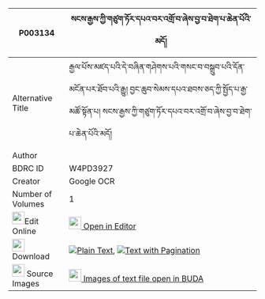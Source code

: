 |P003134|སངས་རྒྱས་ཀྱི་གཙུག་ཏོར་དཔའ་བར་འགྲོ་བ་ཞེས་བྱ་བ་ཐེག་པ་ཆེན་པོའི་མདོ། 
| --- | --- 
|Alternative Title |རྒྱལ་པོས་མཛད་པའི་དེ་བཞིན་གཤེགས་པའི་གསང་བ་བསྒྲུབ་པའི་དོན་མངོན་པར་ཐོབ་པའི་རྒྱུ། བྱང་ཆུབ་སེམས་དཔའ་ཐབས་ཅད་ཀྱི་སྤྱོད་པ་རྒྱ་མཚོ་སྟོན་པ། སངས་རྒྱས་ཀྱི་གཙུག་ཏོར་དཔའ་བར་འགྲོ་བ་ཞེས་བྱ་བ་ཐེག་པ་ཆེན་པོའི་མདོ།
|Author | 
|BDRC ID | W4PD3927
|Creator | Google OCR
|Number of Volumes| 1
|<img width="25" src="https://img.icons8.com/color/25/000000/edit-property.png">Edit Online| [<img width="25" src="https://avatars.githubusercontent.com/u/45091458?s=200&v=4"> Open in Editor](http://editor.openpecha.org/P003134)
|<img width="25" src="https://img.icons8.com/fluent/48/000000/download-2.png"/>  Download | [![](https://img.icons8.com/color/20/000000/txt.png)Plain Text](https://github.com/Openpecha/P003134/releases/download/v1/sangye_kyi_tsuktor_pawa_ra_dro_plain_P003134.zip), [![](https://img.icons8.com/color/20/000000/txt.png)Text with Pagination](https://github.com/Openpecha/P003134/releases/download/v1/sangye_kyi_tsuktor_pawa_ra_dro_pages_P003134.zip)
|<img width="25" src="https://img.icons8.com/plasticine/100/000000/pictures-folder.png"/>  Source Images | [<img width="25" src="https://library.bdrc.io/icons/BUDA-small.svg"> Images of text file open in BUDA](https://library.bdrc.io/show/bdr:W4PD3927)